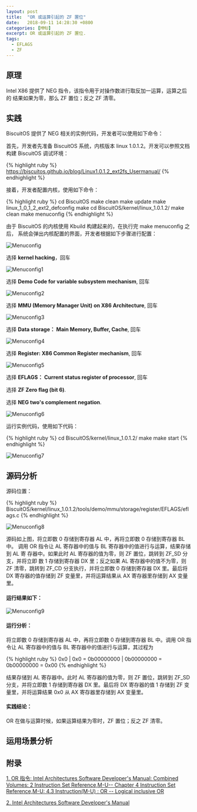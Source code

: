 ```yaml
---
layout: post
title:  "OR 或运算引起的 ZF 置位"
date:   2018-09-11 14:28:30 +0800
categories: [MMU]
excerpt: OR 或运算引起的 ZF 置位.
tags:
  - EFLAGS
  - ZF
---
```


## 原理

Intel X86 提供了 NEG 指令，该指令用于对操作数进行取反加一运算，运算之后的
结果如果为零，那么 ZF 置位；反之 ZF 清零。

## 实践

BiscuitOS 提供了 NEG 相关的实例代码，开发者可以使用如下命令：

首先，开发者先准备 BiscuitOS 系统，内核版本 linux 1.0.1.2。开发可以参照文档
构建 BiscuitOS 调试环境：

{% highlight ruby %}
https://biscuitos.github.io/blog/Linux1.0.1.2_ext2fs_Usermanual/
{% endhighlight %}


接着，开发者配置内核，使用如下命令：

{% highlight ruby %}
cd BiscuitOS
make clean
make update
make linux_1_0_1_2_ext2_defconfig
make
cd BiscuitOS/kernel/linux_1.0.1.2/
make clean
make menuconfig
{% endhighlight %}

由于 BiscuitOS 的内核使用 Kbuild 构建起来的，在执行完 make menuconfig 之后，
系统会弹出内核配置的界面，开发者根据如下步骤进行配置：

![Menuconfig](https://raw.githubusercontent.com/EmulateSpace/PictureSet/master/BiscuitOS/kernel/MMU000003.png)

选择 **kernel hacking**，回车

![Menuconfig1](https://raw.githubusercontent.com/EmulateSpace/PictureSet/master/BiscuitOS/kernel/MMU000004.png)

选择 **Demo Code for variable subsystem mechanism**, 回车

![Menuconfig2](https://raw.githubusercontent.com/EmulateSpace/PictureSet/master/BiscuitOS/kernel/MMU000005.png)

选择 **MMU (Memory Manager Unit) on X86 Architecture**, 回车

![Menuconfig3](https://raw.githubusercontent.com/EmulateSpace/PictureSet/master/BiscuitOS/kernel/MMU000006.png)

选择 **Data storage： Main  Memory, Buffer, Cache**, 回车

![Menuconfig4](https://raw.githubusercontent.com/EmulateSpace/PictureSet/master/BiscuitOS/kernel/MMU000007.png)

选择 **Register: X86 Common Register mechanism**, 回车

![Menuconfig5](https://raw.githubusercontent.com/EmulateSpace/PictureSet/master/BiscuitOS/kernel/MMU000008.png)

选择 **EFLAGS： Current status register of processor**, 回车

选择 **ZF Zero flag (bit 6)**.

选择 **NEG   two's complement negation**.

![Menuconfig6](https://raw.githubusercontent.com/EmulateSpace/PictureSet/master/BiscuitOS/kernel/MMU000262.png)

运行实例代码，使用如下代码：

{% highlight ruby %}
cd BiscuitOS/kernel/linux_1.0.1.2/
make 
make start
{% endhighlight %}

![Menuconfig7](https://raw.githubusercontent.com/EmulateSpace/PictureSet/master/BiscuitOS/kernel/MMU000263.png)

## 源码分析

源码位置：

{% highlight ruby %}
BiscuitOS/kernel/linux_1.0.1.2/tools/demo/mmu/storage/register/EFLAGS/eflags.c
{% endhighlight %}

![Menuconfig8](https://raw.githubusercontent.com/EmulateSpace/PictureSet/master/BiscuitOS/kernel/MMU000264.png)

源码如上图，将立即数 0 存储到寄存器 AL 中，再将立即数 0 存储到寄存器 BL 中。
调用 OR 指令让 AL 寄存器中的值与 BL 寄存器中的值进行与运算，结果存储到 AL 寄
存器中。如果此时 AL 寄存器的值为零，则 ZF 置位，跳转到 ZF_SD 分支，并将立即
数 1 存储到寄存器 DX 里；反之如果 AL 寄存器中的值不为零，则 ZF 清零，跳转到 
ZF_CD 分支执行，并将立即数 0 存储到寄存器 DX 里。最后将 DX 寄存器的值存储到 
ZF 变量里，并将运算结果从 AX 寄存器里存储到 AX 变量里。

#### 运行结果如下：

![Menuconfig9](https://raw.githubusercontent.com/EmulateSpace/PictureSet/master/BiscuitOS/kernel/MMU000265.png)

#### 运行分析：

将立即数 0 存储到寄存器 AL 中，再将立即数 0 存储到寄存器 BL 中。调用 OR 指
令让 AL 寄存器中的值与 BL 寄存器中的值进行与运算，其过程为 

{% highlight ruby %}
0x0 | 0x0 = 0b00000000 | 0b00000000 = 0b00000000 = 0x00
{% endhighlight %}

结果存储到 AL 寄存器中。此时 AL 寄存器的值为零，则 ZF 置位，跳转到 ZF_SD 
分支，并将立即数 1 存储到寄存器 DX 里。最后将 DX 寄存器的值 1 存储到 ZF 变
量里，并将运算结果 0x0 从 AX 寄存器里存储到 AX 变量里。

#### 实践结论：

OR 在做与运算时候，如果运算结果为零时，ZF 置位；反之 ZF 清零。

## 运用场景分析

## 附录

[1. OR 指令: Intel Architectures Software Developer's Manual: Combined Volumes: 2 Instruction Set Reference,M-U-- Chapter 4 Instruction Set Reference,M-U: 4.3 Instruction(M-U) : OR -- Logical inclusive OR](https://software.intel.com/en-us/articles/intel-sdm)

[2. Intel Architectures Software Developer's Manual](https://github.com/BiscuitOS/Documentation/blob/master/Datasheet/Intel-IA32_DevelopmentManual.pdf)
